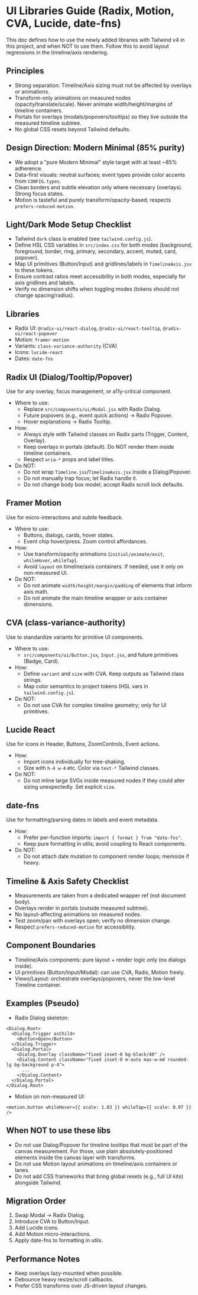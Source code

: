 # UI Libraries Guide (Radix, Motion, CVA, Lucide, date-fns)

This doc defines how to use the newly added libraries with Tailwind v4 in this project, and when NOT to use them. Follow this to avoid layout regressions in the timeline/axis rendering.

## Principles
- Strong separation: Timeline/Axis sizing must not be affected by overlays or animations.
- Transform-only animations on measured nodes (opacity/translate/scale). Never animate width/height/margins of timeline containers.
- Portals for overlays (modals/popovers/tooltips) so they live outside the measured timeline subtree.
- No global CSS resets beyond Tailwind defaults.

## Design Direction: Modern Minimal (85% purity)
- We adopt a "pure Modern Minimal" style target with at least ~85% adherence.
- Data-first visuals: neutral surfaces; event types provide color accents from `CONFIG.types`.
- Clean borders and subtle elevation only where necessary (overlays). Strong focus states.
- Motion is tasteful and purely transform/opacity-based; respects `prefers-reduced-motion`.

## Light/Dark Mode Setup Checklist
- Tailwind `dark` class is enabled (see `tailwind.config.js`).
- Define HSL CSS variables in `src/index.css` for both modes (background, foreground, border, ring, primary, secondary, accent, muted, card, popover).
- Map UI primitives (Button/Input) and gridlines/labels in `TimelineAxis.jsx` to these tokens.
- Ensure contrast ratios meet accessibility in both modes, especially for axis gridlines and labels.
- Verify no dimension shifts when toggling modes (tokens should not change spacing/radius).

## Libraries
- Radix UI: `@radix-ui/react-dialog`, `@radix-ui/react-tooltip`, `@radix-ui/react-popover`
- Motion: `framer-motion`
- Variants: `class-variance-authority` (CVA)
- Icons: `lucide-react`
- Dates: `date-fns`

## Radix UI (Dialog/Tooltip/Popover)
Use for any overlay, focus management, or a11y-critical component.

- Where to use:
  - Replace `src/components/ui/Modal.jsx` with Radix Dialog.
  - Future popovers (e.g., event quick actions) -> Radix Popover.
  - Hover explanations -> Radix Tooltip.
- How:
  - Always style with Tailwind classes on Radix parts (Trigger, Content, Overlay).
  - Keep overlays in portals (default). Do NOT render them inside timeline containers.
  - Respect `aria-*` props and label titles.
- Do NOT:
  - Do not wrap `Timeline.jsx`/`TimelineAxis.jsx` inside a Dialog/Popover.
  - Do not manually trap focus; let Radix handle it.
  - Do not change body box model; accept Radix scroll lock defaults.

## Framer Motion
Use for micro-interactions and subtle feedback.

- Where to use:
  - Buttons, dialogs, cards, hover states.
  - Event chip hover/press. Zoom control affordances.
- How:
  - Use transform/opacity animations (`initial/animate/exit`, `whileHover`, `whileTap`).
  - Avoid `layout` on timeline/axis containers. If needed, use it only on non-measured UI.
- Do NOT:
  - Do not animate `width/height/margin/padding` of elements that inform axis math.
  - Do not animate the main timeline wrapper or axis container dimensions.

## CVA (class-variance-authority)
Use to standardize variants for primitive UI components.

- Where to use:
  - `src/components/ui/Button.jsx`, `Input.jsx`, and future primitives (Badge, Card).
- How:
  - Define `variant` and `size` with CVA. Keep outputs as Tailwind class strings.
  - Map color semantics to project tokens (HSL vars in `tailwind.config.js`).
- Do NOT:
  - Do not use CVA for complex timeline geometry; only for UI primitives.

## Lucide React
Use for icons in Header, Buttons, ZoomControls, Event actions.

- How:
  - Import icons individually for tree-shaking.
  - Size with `h-4 w-4` etc. Color via `text-*` Tailwind classes.
- Do NOT:
  - Do not inline large SVGs inside measured nodes if they could alter sizing unexpectedly. Set explicit `size`.

## date-fns
Use for formatting/parsing dates in labels and event metadata.

- How:
  - Prefer per-function imports: `import { format } from "date-fns"`.
  - Keep pure formatting in utils; avoid coupling to React components.
- Do NOT:
  - Do not attach date mutation to component render loops; memoize if heavy.

## Timeline & Axis Safety Checklist
- Measurements are taken from a dedicated wrapper ref (not document body).
- Overlays render in portals (outside measured subtree).
- No layout-affecting animations on measured nodes.
- Test zoom/pan with overlays open; verify no dimension change.
- Respect `prefers-reduced-motion` for accessibility.

## Component Boundaries
- Timeline/Axis components: pure layout + render logic only (no dialogs inside).
- UI primitives (Button/Input/Modal): can use CVA, Radix, Motion freely.
- Views/Layout: orchestrate overlays/popovers, never the low-level Timeline container.

## Examples (Pseudo)
- Radix Dialog skeleton:

```tsx
<Dialog.Root>
  <Dialog.Trigger asChild>
    <Button>Open</Button>
  </Dialog.Trigger>
  <Dialog.Portal>
    <Dialog.Overlay className="fixed inset-0 bg-black/40" />
    <Dialog.Content className="fixed inset-0 m-auto max-w-md rounded-lg bg-background p-4">
      ...
    </Dialog.Content>
  </Dialog.Portal>
</Dialog.Root>
```

- Motion on non-measured UI:
```tsx
<motion.button whileHover={{ scale: 1.03 }} whileTap={{ scale: 0.97 }} />
```

## When NOT to use these libs
- Do not use Dialog/Popover for timeline tooltips that must be part of the canvas measurement. For those, use plain absolutely-positioned elements inside the canvas layer with transforms.
- Do not use Motion layout animations on timeline/axis containers or lanes.
- Do not add CSS frameworks that bring global resets (e.g., full UI kits) alongside Tailwind.

## Migration Order
1) Swap Modal -> Radix Dialog.
2) Introduce CVA to Button/Input.
3) Add Lucide icons.
4) Add Motion micro-interactions.
5) Apply date-fns to formatting in utils.

## Performance Notes
- Keep overlays lazy-mounted when possible.
- Debounce heavy resize/scroll callbacks.
- Prefer CSS transforms over JS-driven layout changes.
